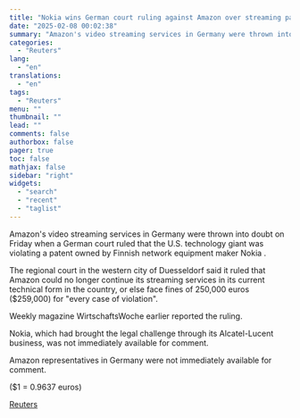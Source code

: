 ```yaml
---
title: "Nokia wins German court ruling against Amazon over streaming patent"
date: "2025-02-08 00:02:38"
summary: "Amazon's video streaming services in Germany were thrown into doubt on Friday when a German court ruled that the U.S. technology giant was violating a patent owned by Finnish network equipment maker Nokia .The regional court in the western city of Duesseldorf said it ruled that Amazon could no longer..."
categories:
  - "Reuters"
lang:
  - "en"
translations:
  - "en"
tags:
  - "Reuters"
menu: ""
thumbnail: ""
lead: ""
comments: false
authorbox: false
pager: true
toc: false
mathjax: false
sidebar: "right"
widgets:
  - "search"
  - "recent"
  - "taglist"
---
```


Amazon's video streaming services in Germany were thrown into doubt on Friday when a German court ruled that the U.S. technology giant was violating a patent owned by Finnish network equipment maker Nokia .

The regional court in the western city of Duesseldorf said it ruled that Amazon could no longer continue its streaming services in its current technical form in the country, or else face fines of 250,000 euros ($259,000) for "every case of violation".

Weekly magazine WirtschaftsWoche earlier reported the ruling.

Nokia, which had brought the legal challenge through its Alcatel-Lucent business, was not immediately available for comment.

Amazon representatives in Germany were not immediately available for comment.

($1 = 0.9637 euros)

[Reuters](https://www.tradingview.com/news/reuters.com,2025:newsml_L8N3OY1V5:0-nokia-wins-german-court-ruling-against-amazon-over-streaming-patent/)
